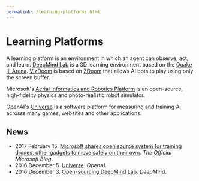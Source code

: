 ```yaml
---
permalink: /learning-platforms.html
---
```

# Learning Platforms

A learning platform is an environment in which an agent can observe, act, and learn. [DeepMind Lab](https://github.com/deepmind/lab) is a 3D learning environment based on the [Quake III Arena](https://github.com/id-Software/Quake-III-Arena). [VizDoom](https://github.com/mwydmuch/ViZDoom) is based on [ZDoom](https://github.com/rheit/zdoom) that allows AI bots to play using only the screen buffer.

Microsoft's [Aerial Informatics and Robotics Platform](https://www.microsoft.com/en-us/research/project/aerial-informatics-robotics-platform/) is an open-source, high-fidelity physics and photo-realistic robot simulator.

OpenAI's [Universe](https://universe.openai.com/) is a software platform for measuring and training AI acrosss many games, websites and other applications.

## News

* 2017 February 15. [Microsoft shares open source system for training drones, other gadgets to move safely on their own](https://blogs.microsoft.com/next/2017/02/15/microsoft-shares-open-source-system-training-drones-gadgets-move-safely/). *The Official Microsoft Blog*.
* 2016 December 5. [Universe](https://blog.openai.com/universe/). *OpenAI*.
* 2016 December 3. [Open-sourcing DeepMind Lab](https://deepmind.com/blog/open-sourcing-deepmind-lab/). *DeepMind*.
